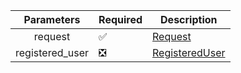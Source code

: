 | Parameters 	        | Required           	            | Description             	            |
|:----------:	        |--------------------	            |-------------------------	            |
| request    	        | :white_check_mark: 	            | [Request](Request.md) 	            |
| registered_user   	| :negative_squared_cross_mark:     | [RegisteredUser](RegisteredUser.md) 	|